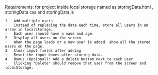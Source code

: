 Requirements: for project inside local storage named as storingData.html , storingData.css and 
storingData.js


	1	Add multiple users
	◦	Instead of replacing the data each time, store all users in an array in localStorage.
	◦	Each user should have a name and age.
	2	Display all users on the screen
	◦	When the page loads or a new user is added, show all the stored users on the page.
	3	Clear input fields after adding
	◦	Reset the input boxes after storing data.
	4	Bonus (Optional): Add a delete button next to each user
	◦	Clicking "Delete" should remove that user from the screen and localStorage.
